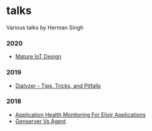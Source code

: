# talks

Various talks by Herman Singh

### 2020

- [Mature IoT Design](2020/0128-MatureIoTDesign)

### 2019

- [Dialyzer - Tips, Tricks, and Pitfalls](2019/0205-Dialyzer_Tips_Tricks_and_Pitalls)

### 2018

- [Application Health Monitoring For Elixir Applications](2018/1002-Application_Health_Monitoring_For_Elixir_Applications)
- [Genserver Vs Agent](2018/0306-Genserver_vs_Agent)
